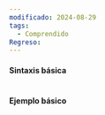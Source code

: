 ```yaml
---
modificado: 2024-08-29
tags:
  - Comprendido
Regreso:
---
```

#### Sintaxis básica

```c#

```
#### Ejemplo básico
```c#

```